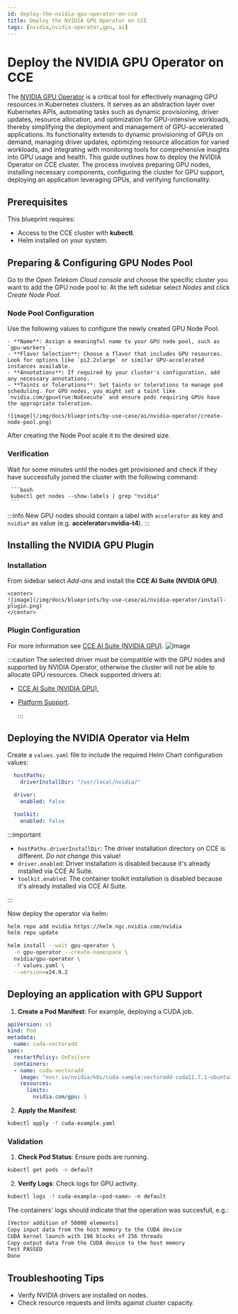 ```yaml
---
id: deploy-the-nvidia-gpu-operator-on-cce
title: Deploy the NVIDIA GPU Operator on CCE
tags: [nvidia,nvidia-operator,gpu, ai]
---
```


# Deploy the NVIDIA GPU Operator on CCE

The [NVIDIA GPU Operator](https://github.com/NVIDIA/gpu-operator) is a critical tool for effectively managing GPU resources in Kubernetes clusters. It serves as an abstraction layer over Kubernetes APIs, automating tasks such as dynamic provisioning, driver updates, resource allocation, and optimization for GPU-intensive workloads, thereby simplifying the deployment and management of GPU-accelerated applications. Its functionality extends to dynamic provisioning of GPUs on demand, managing driver updates, optimizing resource allocation for varied workloads, and integrating with monitoring tools for comprehensive insights into GPU usage and health. This guide outlines how to deploy the NVIDIA Operator on CCE cluster. The process involves preparing GPU nodes, installing necessary components, configuring the cluster for GPU support, deploying an application leveraging GPUs, and verifying functionality.

## Prerequisites

This blueprint requires:

- Access to the CCE cluster with **kubectl**.
- Helm installed on your system.

## Preparing & Configuring GPU Nodes Pool

Go to the *Open Telekom Cloud console* and choose the specific cluster you want to add the GPU node pool to. At the left sidebar select *Nodes* and click  *Create Node Pool*.

### Node Pool Configuration

Use the following values to configure the newly created GPU Node Pool:

    - **Name**: Assign a meaningful name to your GPU node pool, such as `gpu-workers`.
    - **Flavor Selection**: Choose a flavor that includes GPU resources. Look for options like `pi2.2xlarge` or similar GPU-accelerated instances available.
    - **Annotations**: If required by your cluster's configuration, add any necessary annotations.
    - **Taints or Tolerations**: Set taints or tolerations to manage pod scheduling. For GPU nodes, you might set a taint like `nvidia.com/gpu=true:NoExecute` and ensure pods requiring GPUs have the appropriate toleration.
    
    ![image](/img/docs/blueprints/by-use-case/ai/nvidia-operator/create-node-pool.png)

After creating the Node Pool scale it to the desired size.

### Verification

Wait for some minutes until the nodes get provisioned and check if they have successfully joined the cluster with the following command:

     ```bash
     kubectl get nodes --show-labels | grep "nvidia"
     ```

:::info
New GPU nodes should contain a label with `accelerator` as key and `nvidia*` as value (e.g.  **accelerator=nvidia-t4**).
:::

## Installing the NVIDIA GPU Plugin

### Installation

From sidebar select *Add-ons* and install the **CCE AI Suite (NVIDIA GPU)**.
  
    <center>
    ![image](/img/docs/blueprints/by-use-case/ai/nvidia-operator/install-plugin.png)
    </center>

### Plugin Configuration

For more information see [CCE AI Suite (NVIDIA GPU)](https://github.com/kubernetes-sigs/external-dnshttps://docs.otc.t-systems.com/cloud-container-engine/umn/add-ons/cloud_native_heterogeneous_computing_add-ons/cce_ai_suite_nvidia_gpu.html).
    ![image](/img/docs/blueprints/by-use-case/ai/nvidia-operator/configure-plugin.png)

  :::caution
  The selected driver must be compatible with the GPU nodes and supported by NVIDIA Operator, otherwise the cluster will not be able to allocate GPU resources.
  Check supported drivers at:

- [CCE AI Suite (NVIDIA GPU)](https://github.com/kubernetes-sigs/external-dnshttps://docs.otc.t-systems.com/cloud-container-engine/umn/add-ons/cloud_native_heterogeneous_computing_add-ons/cce_ai_suite_nvidia_gpu.html),
- [Platform Support](https://docs.nvidia.com/datacenter/cloud-native/gpu-operator/latest/platform-support.html).

  :::

## Deploying the NVIDIA Operator via Helm

  Create a `values.yaml` file to include the required Helm Chart configuration values:

```yaml title="values.yaml"
  hostPaths:
    driverInstallDir: "/usr/local/nvidia/"

  driver:
    enabled: false

  toolkit:
    enabled: false
```

:::important

- `hostPaths.driverInstallDir`: The driver installation directory on CCE is different. *Do not change* this value!
- `driver.enabled`: Driver installation is disabled because it's already installed via CCE AI Suite.
- `toolkit.enabled`: The container toolkit installation is disabled because it's already installed via CCE AI Suite.

:::

Now deploy the operator via helm:

```bash
helm repo add nvidia https://helm.ngc.nvidia.com/nvidia
helm repo update

helm install --wait gpu-operator \
  -n gpu-operator --create-namespace \
  nvidia/gpu-operator \
  -f values.yaml \
  --version=v24.9.2
```

## Deploying an application with GPU Support

1. **Create a Pod Manifest**: For example, deploying a CUDA job.

```yaml title="cuda-example.yaml"
apiVersion: v1
kind: Pod
metadata:
  name: cuda-vectoradd
spec:
  restartPolicy: OnFailure
  containers:
  - name: cuda-vectoradd
    image: "nvcr.io/nvidia/k8s/cuda-sample:vectoradd-cuda11.7.1-ubuntu20.04"
    resources:
      limits:
        nvidia.com/gpu: 1
```

2. **Apply the Manifest**:

```bash
kubectl apply -f cuda-example.yaml
 ```

### Validation

1. **Check Pod Status**: Ensure pods are running.

```bash
kubectl get pods -n default
```

2. **Verify Logs**: Check logs for GPU activity.

```bash
kubectl logs -f cuda-example-<pod-name> -n default
```

The containers' logs should indicate that the operation was succesfull, e.g.:

```bash
[Vector addition of 50000 elements]
Copy input data from the host memory to the CUDA device
CUDA kernel launch with 196 blocks of 256 threads
Copy output data from the CUDA device to the host memory
Test PASSED
Done
```

## Troubleshooting Tips

- Verify NVIDIA drivers are installed on nodes.
- Check resource requests and limits against cluster capacity.
